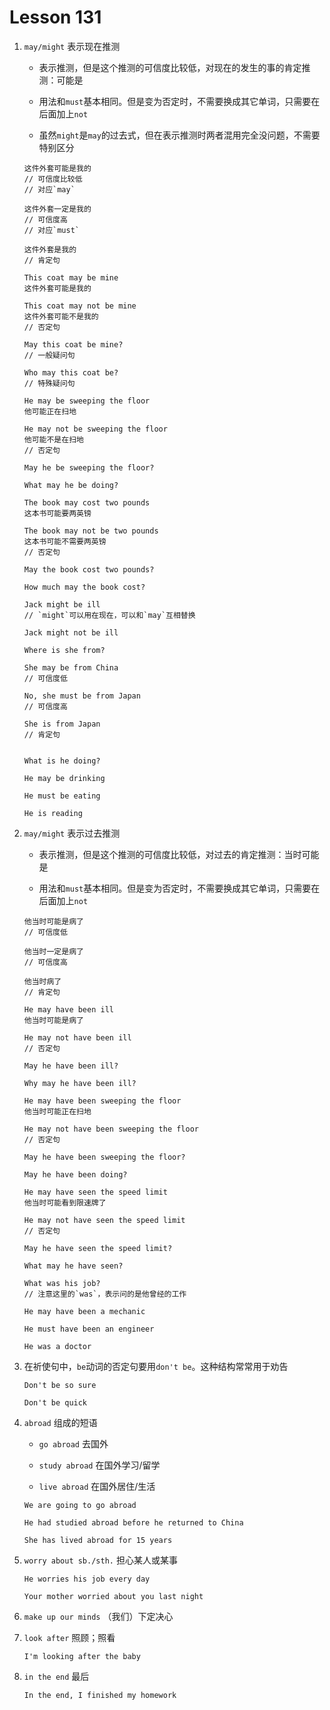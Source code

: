 # Lesson 131

1. `may/might` 表示现在推测

   - 表示推测，但是这个推测的可信度比较低，对现在的发生的事的肯定推测：可能是

   - 用法和`must`基本相同。但是变为否定时，不需要换成其它单词，只需要在后面加上`not`

   - 虽然`might`是`may`的过去式，但在表示推测时两者混用完全没问题，不需要特别区分

   ```
   这件外套可能是我的
   // 可信度比较低
   // 对应`may`

   这件外套一定是我的
   // 可信度高
   // 对应`must`

   这件外套是我的
   // 肯定句
   ```

   ```
   This coat may be mine
   这件外套可能是我的

   This coat may not be mine
   这件外套可能不是我的
   // 否定句

   May this coat be mine?
   // 一般疑问句

   Who may this coat be?
   // 特殊疑问句

   He may be sweeping the floor
   他可能正在扫地

   He may not be sweeping the floor
   他可能不是在扫地
   // 否定句

   May he be sweeping the floor?

   What may he be doing?

   The book may cost two pounds
   这本书可能要两英镑

   The book may not be two pounds
   这本书可能不需要两英镑
   // 否定句

   May the book cost two pounds?

   How much may the book cost?

   Jack might be ill
   // `might`可以用在现在，可以和`may`互相替换

   Jack might not be ill
   ```

   ```
   Where is she from?

   She may be from China
   // 可信度低

   No, she must be from Japan
   // 可信度高

   She is from Japan
   // 肯定句


   What is he doing?

   He may be drinking

   He must be eating

   He is reading
   ```

2. `may/might` 表示过去推测

   - 表示推测，但是这个推测的可信度比较低，对过去的肯定推测：当时可能是

   - 用法和`must`基本相同。但是变为否定时，不需要换成其它单词，只需要在后面加上`not`

   ```
   他当时可能是病了
   // 可信度低

   他当时一定是病了
   // 可信度高

   他当时病了
   // 肯定句
   ```

   ```
   He may have been ill
   他当时可能是病了

   He may not have been ill
   // 否定句

   May he have been ill?

   Why may he have been ill?

   He may have been sweeping the floor
   他当时可能正在扫地

   He may not have been sweeping the floor
   // 否定句

   May he have been sweeping the floor?

   May he have been doing?

   He may have seen the speed limit
   他当时可能看到限速牌了

   He may not have seen the speed limit
   // 否定句

   May he have seen the speed limit?

   What may he have seen?
   ```

   ```
   What was his job?
   // 注意这里的`was`，表示问的是他曾经的工作

   He may have been a mechanic

   He must have been an engineer

   He was a doctor
   ```

3. 在祈使句中，`be`动词的否定句要用`don't be`。这种结构常常用于劝告

   ```
   Don't be so sure

   Don't be quick
   ```

4. `abroad` 组成的短语

   - `go abroad` 去国外

   - `study abroad` 在国外学习/留学

   - `live abroad` 在国外居住/生活

   ```
   We are going to go abroad

   He had studied abroad before he returned to China

   She has lived abroad for 15 years
   ```

5. `worry about sb./sth.` 担心某人或某事

   ```
   He worries his job every day

   Your mother worried about you last night
   ```

6. `make up our minds` （我们）下定决心

7. `look after` 照顾；照看

   ```
   I'm looking after the baby
   ```

8. `in the end` 最后

   ```
   In the end, I finished my homework
   ```
